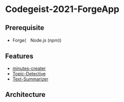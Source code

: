 # Codegeist-2021-ForgeApp

## Prerequisite
 - Forge(　Node.js (npm))

## Features
 - [minutes-creater](https://github.com/Mandryl/Codegeist-2021/tree/main/minutes-creater)
 - [Topic-Detective](https://github.com/Mandryl/Codegeist-2021/tree/main/Topic-Detective)
 - [Text-Summarizer](https://github.com/Mandryl/Codegeist-2021/tree/main/Text-Summarizer)

## Architecture


